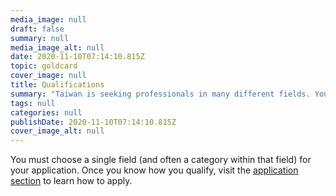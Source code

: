 ```yaml
---
media_image: null
draft: false
summary: null
media_image_alt: null
date: 2020-11-10T07:14:10.815Z
topic: goldcard
cover_image: null
title: Qualifications
summary: "Taiwan is seeking professionals in many different fields. You can investigate how you can qualify for the Taiwan Employment Gold Card below."
tags: null
categories: null
publishDate: 2020-11-10T07:14:10.815Z
cover_image_alt: null
---
```

You must choose a single field (and often a category within that field) for your application.
Once you know how you qualify, visit the [application section](/en/application) to learn how to apply.
